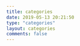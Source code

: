 ```yaml
---
title: categories
date: 2019-05-13 20:21:50
type: "categories"
layout: categories
comments: false
---
```


